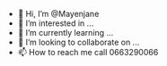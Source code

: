 - 👋 Hi, I’m @Mayenjane
- 👀 I’m interested in ...
- 🌱 I’m currently learning ...
- 💞️ I’m looking to collaborate on ...
- 📫 How to reach me call 0663290066

<!---
Mayenjane/Mayenjane is a ✨ special ✨ repository because its `README.md` (this file) appears on your GitHub profile.
You can click the Preview link to take a look at your changes.
--->
